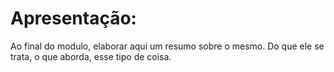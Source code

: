 # Apresentação:

Ao final do modulo, elaborar aqui um resumo sobre o mesmo. Do que ele se trata, o que aborda, esse tipo de coisa.

